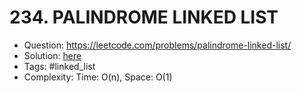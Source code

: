 # 234. PALINDROME LINKED LIST

* Question: https://leetcode.com/problems/palindrome-linked-list/ 
* Solution: [here](Solution.java) 
* Tags: #linked_list
* Complexity: Time: O(n), Space: O(1)

